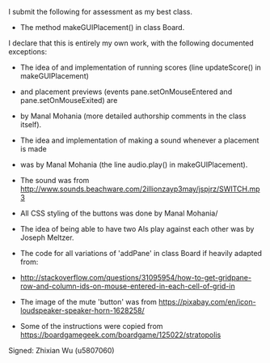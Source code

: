 I submit the following for assessment as my best class.

* The method makeGUIPlacement() in class Board.

I declare that this is entirely my own work, with the following documented exceptions:

* The idea of and implementation of running scores (line updateScore() in makeGUIPlacement)
* and placement previews (events pane.setOnMouseEntered and pane.setOnMouseExited) are
* by Manal Mohania (more detailed authorship comments in the class itself).

* The idea and implementation of making a sound whenever a placement is made
* was by Manal Mohania (the line audio.play() in makeGUIPlacement).
* The sound was from <http://www.sounds.beachware.com/2illionzayp3may/jspjrz/SWITCH.mp3>

* All CSS styling of the buttons was done by Manal Mohania/

* The idea of being able to have two AIs play against each other was by Joseph Meltzer.

* The code for all variations of 'addPane' in class Board if heavily adapted from:
* <http://stackoverflow.com/questions/31095954/how-to-get-gridpane-row-and-column-ids-on-mouse-entered-in-each-cell-of-grid-in>

* The image of the mute 'button' was from <https://pixabay.com/en/icon-loudspeaker-speaker-horn-1628258/>

* Some of the instructions were copied from <https://boardgamegeek.com/boardgame/125022/stratopolis>

Signed: Zhixian Wu (u5807060)